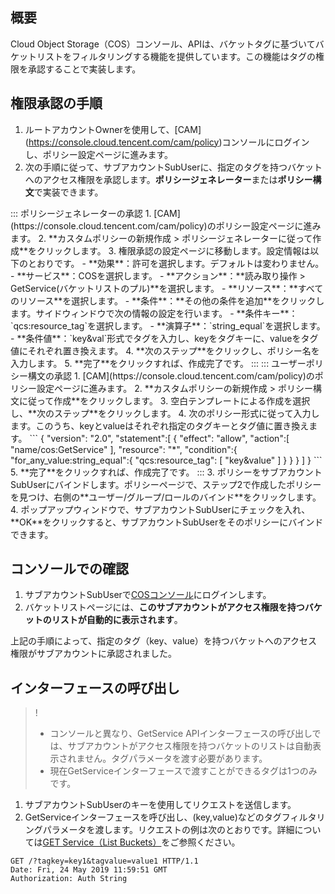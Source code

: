 ## 概要

Cloud Object Storage（COS）コンソール、APIは、バケットタグに基づいてバケットリストをフィルタリングする機能を提供しています。この機能はタグの権限を承認することで実装します。

## 権限承認の手順


1. ルートアカウントOwnerを使用して、[CAM] (https://console.cloud.tencent.com/cam/policy)コンソールにログインし、ポリシー設定ページに進みます。
2. 次の手順に従って、サブアカウントSubUserに、指定のタグを持つバケットへのアクセス権限を承認します。**ポリシージェネレーター**または**ポリシー構文**で実装できます。
<dx-tabs>
::: ポリシージェネレーターの承認
1. [CAM](https://console.cloud.tencent.com/cam/policy)のポリシー設定ページに進みます。
2. **カスタムポリシーの新規作成 > ポリシージェネレーターに従って作成**をクリックします。
3. 権限承認の設定ページに移動します。設定情報は以下のとおりです。
	- **効果**：許可を選択します。デフォルトは変わりません。
	- **サービス**：COSを選択します。
	- **アクション**：**読み取り操作 > GetService(バケットリストのプル)**を選択します。
	- **リソース**：**すべてのリソース**を選択します。
	- **条件**：**その他の条件を追加**をクリックします。サイドウィンドウで次の情報の設定を行います。
		- **条件キー**：`qcs:resource_tag`を選択します。
		- **演算子**：`string_equal`を選択します。
		- **条件値**：`key&val`形式でタグを入力し、keyをタグキーに、valueをタグ値にそれぞれ置き換えます。
4. **次のステップ**をクリックし、ポリシー名を入力します。
5. **完了**をクリックすれば、作成完了です。
:::
::: ユーザーポリシー構文の承認
1. [CAM](https://console.cloud.tencent.com/cam/policy)のポリシー設定ページに進みます。
2. **カスタムポリシーの新規作成 > ポリシー構文に従って作成**をクリックします。
3. 空白テンプレートによる作成を選択し、**次のステップ**をクリックします。
4. 次のポリシー形式に従って入力します。このうち、keyとvalueはそれぞれ指定のタグキーとタグ値に置き換えます。
```
{
    "version": "2.0",
    "statement":[
        {
            "effect": "allow",
            "action":[
                "name/cos:GetService"
            ],
            "resource": "*",
            "condition":{
                "for_any_value:string_equal":{
                    "qcs:resource_tag": [
                        "key&value"
                    ]
                }
            }
        }
    ]
}
```
5. **完了**をクリックすれば、作成完了です。
:::
</dx-tabs>
3. ポリシーをサブアカウントSubUserにバインドします。ポリシーページで、ステップ2で作成したポリシーを見つけ、右側の**ユーザー/グループ/ロールのバインド**をクリックします。
4. ポップアップウィンドウで、サブアカウントSubUserにチェックを入れ、**OK**をクリックすると、サブアカウントSubUserをそのポリシーにバインドできます。


## コンソールでの確認


1. サブアカウントSubUserで[COSコンソール](https://console.cloud.tencent.com/cos5)にログインします。
2. バケットリストページには、**このサブアカウントがアクセス権限を持つバケットのリストが自動的に表示されます**。

上記の手順によって、指定のタグ（key、value）を持つバケットへのアクセス権限がサブアカウントに承認されました。


## インターフェースの呼び出し


>!
> - コンソールと異なり、GetService APIインターフェースの呼び出しでは、サブアカウントがアクセス権限を持つバケットのリストは自動表示されません。タグパラメータを渡す必要があります。
> - 現在GetServiceインターフェースで渡すことができるタグは1つのみです。


1. サブアカウントSubUserのキーを使用してリクエストを送信します。
2. GetServiceインターフェースを呼び出し、(key,value)などのタグフィルタリングパラメータを渡します。リクエストの例は次のとおりです。詳細については[GET Service（List Buckets）](https://intl.cloud.tencent.com/document/product/436/8291)をご参照ください。

```
GET /?tagkey=key1&tagvalue=value1 HTTP/1.1
Date: Fri, 24 May 2019 11:59:51 GMT
Authorization: Auth String
```



